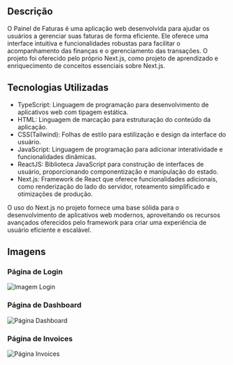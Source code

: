 ## Descrição

O Painel de Faturas é uma aplicação web desenvolvida para ajudar os usuários a gerenciar suas faturas de forma eficiente. Ele oferece uma interface intuitiva e funcionalidades robustas para facilitar o acompanhamento das finanças e o gerenciamento das transações. O projeto foi oferecido pelo próprio Next.js, como projeto de aprendizado e enriquecimento de conceitos essenciais sobre Next.js.

## Tecnologias Utilizadas

- TypeScript: Linguagem de programação para desenvolvimento de aplicativos web com tipagem estática.
- HTML: Linguagem de marcação para estruturação do conteúdo da aplicação.
- CSS(Tailwind): Folhas de estilo para estilização e design da interface do usuário.
- JavaScript: Linguagem de programação para adicionar interatividade e funcionalidades dinâmicas.
- ReactJS: Biblioteca JavaScript para construção de interfaces de usuário, proporcionando componentização e manipulação do estado.
- Next.js: Framework de React que oferece funcionalidades adicionais, como renderização do lado do servidor, roteamento simplificado e otimizações de produção.

O uso do Next.js no projeto fornece uma base sólida para o desenvolvimento de aplicativos web modernos, aproveitando os recursos avançados oferecidos pelo framework para criar uma experiência de usuário eficiente e escalável.

## Imagens

### Página de Login
![Imagem Login](/login.png)

### Página de Dashboard
![Página Dashboard](/dashboard.png)

### Página de Invoices
![Página Invoices](/invoices.png) 